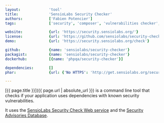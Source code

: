 ```yaml
---
layout:             'tool'
title:              'SensioLabs Security Checker'
authors:            ['Fabien Potencier'] 
tags:               ['security', 'composer', 'vulnerabilities checker', 'cli', 'online service'] 

website:            {url: 'https://security.sensiolabs.org/'}
license:            {url: 'https://github.com/sensiolabs/security-checker/blob/master/LICENSE', label: 'MIT License'}
demo:               {url: 'https://security.sensiolabs.org/check'}

github:             {name: 'sensiolabs/security-checker'}
packagist:          {name: 'sensiolabs/security-checker'}          
dockerhub:          [{name: 'phpqa/security-checker'}] 

dependencies:       []
phar:               {url: {'No HTTPS': 'http://get.sensiolabs.org/security-checker.phar'}}

---
```


[{{ page.title }}]({{ page.url | absolute_url }}) is a command line tool that checks if your
application uses dependencies with known security vulnerabilities.
 
<!--more--> 

It uses the [SensioLabs Security Check Web service][1] and the [Security Advisories Database][2].

[1]: http://security.sensiolabs.org/
[2]: https://github.com/FriendsOfPHP/security-advisories
[3]: http://get.sensiolabs.org/security-checker.phar
